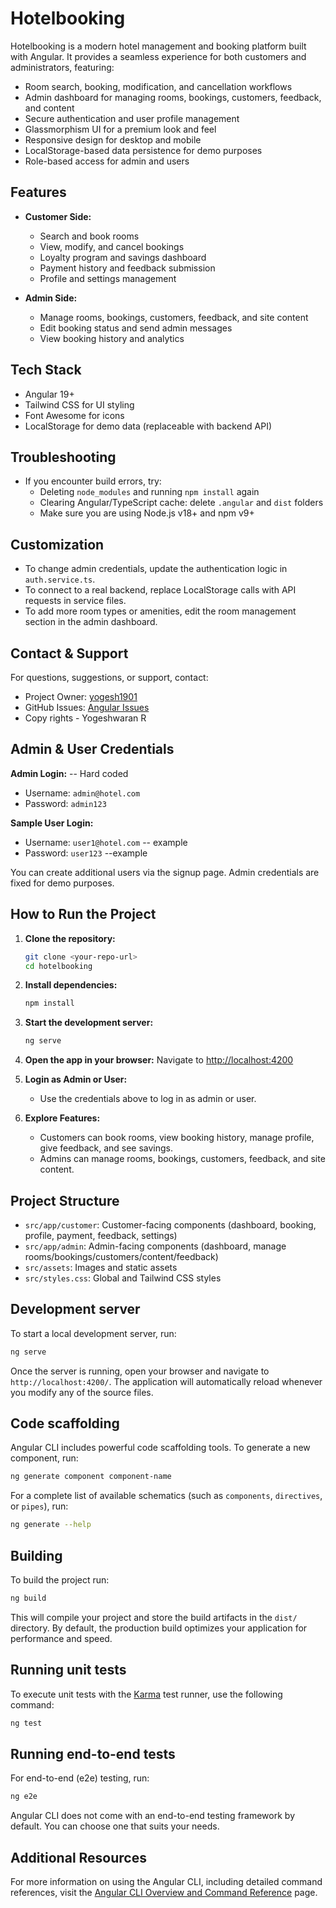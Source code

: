 # Hotelbooking

Hotelbooking is a modern hotel management and booking platform built with Angular. It provides a seamless experience for both customers and administrators, featuring:

- Room search, booking, modification, and cancellation workflows
- Admin dashboard for managing rooms, bookings, customers, feedback, and content
- Secure authentication and user profile management
- Glassmorphism UI for a premium look and feel
- Responsive design for desktop and mobile
- LocalStorage-based data persistence for demo purposes
- Role-based access for admin and users

## Features
- **Customer Side:**
  - Search and book rooms
  - View, modify, and cancel bookings
  - Loyalty program and savings dashboard
  - Payment history and feedback submission
  - Profile and settings management

- **Admin Side:**
  - Manage rooms, bookings, customers, feedback, and site content
  - Edit booking status and send admin messages
  - View booking history and analytics

## Tech Stack

- Angular 19+
- Tailwind CSS for UI styling
- Font Awesome for icons
- LocalStorage for demo data (replaceable with backend API)

## Troubleshooting

- If you encounter build errors, try:
  - Deleting `node_modules` and running `npm install` again
  - Clearing Angular/TypeScript cache: delete `.angular` and `dist` folders
  - Make sure you are using Node.js v18+ and npm v9+

## Customization

- To change admin credentials, update the authentication logic in `auth.service.ts`.
- To connect to a real backend, replace LocalStorage calls with API requests in service files.
- To add more room types or amenities, edit the room management section in the admin dashboard.

## Contact & Support

For questions, suggestions, or support, contact:

- Project Owner: [yogesh1901](mailto:yogesh19012004@gmail.com)
- GitHub Issues: [Angular Issues](https://github.com/yogesh1901/Angular/issues)
- Copy rights - Yogeshwaran R 

## Admin & User Credentials

**Admin Login:** -- Hard coded
- Username: `admin@hotel.com`
- Password: `admin123`

**Sample User Login:**
- Username: `user1@hotel.com` --  example 
- Password: `user123` --example 

You can create additional users via the signup page. Admin credentials are fixed for demo purposes.

## How to Run the Project

1. **Clone the repository:**
   ```bash
   git clone <your-repo-url>
   cd hotelbooking
   ```

2. **Install dependencies:**
   ```bash
   npm install
   ```

3. **Start the development server:**
   ```bash
   ng serve
   ```

4. **Open the app in your browser:**
   Navigate to [http://localhost:4200](http://localhost:4200)

5. **Login as Admin or User:**
   - Use the credentials above to log in as admin or user.

6. **Explore Features:**
   - Customers can book rooms, view booking history, manage profile, give feedback, and see savings.
   - Admins can manage rooms, bookings, customers, feedback, and site content.

## Project Structure

- `src/app/customer`: Customer-facing components (dashboard, booking, profile, payment, feedback, settings)
- `src/app/admin`: Admin-facing components (dashboard, manage rooms/bookings/customers/content/feedback)
- `src/assets`: Images and static assets
- `src/styles.css`: Global and Tailwind CSS styles


## Development server

To start a local development server, run:

```bash
ng serve
```

Once the server is running, open your browser and navigate to `http://localhost:4200/`. The application will automatically reload whenever you modify any of the source files.

## Code scaffolding

Angular CLI includes powerful code scaffolding tools. To generate a new component, run:

```bash
ng generate component component-name
```

For a complete list of available schematics (such as `components`, `directives`, or `pipes`), run:

```bash
ng generate --help
```

## Building

To build the project run:

```bash
ng build
```

This will compile your project and store the build artifacts in the `dist/` directory. By default, the production build optimizes your application for performance and speed.

## Running unit tests

To execute unit tests with the [Karma](https://karma-runner.github.io) test runner, use the following command:

```bash
ng test
```

## Running end-to-end tests

For end-to-end (e2e) testing, run:

```bash
ng e2e
```

Angular CLI does not come with an end-to-end testing framework by default. You can choose one that suits your needs.

## Additional Resources

For more information on using the Angular CLI, including detailed command references, visit the [Angular CLI Overview and Command Reference](https://angular.dev/tools/cli) page.
